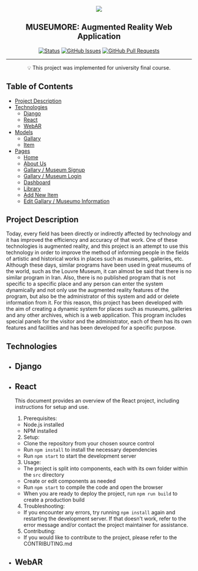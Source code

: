 <p align="center">
  <img src="https://github.com/niloufarmj/museumore-ar-project/blob/main/readme%20assets/mmR.png"></img>
 </p>
 
<h2 align="center">MUSEUMORE: Augmented Reality Web Application</h2>
<div align="center">
  
  [![Status](https://img.shields.io/badge/status-active-success.svg)]()
    [![GitHub Issues](https://img.shields.io/github/issues/kylelobo/museumore-ar-project.svg)](https://github.com/niloufarmj/museumore-ar-project/issues/)
    [![GitHub Pull Requests](https://img.shields.io/github/issues-pr/kylelobo/The-Documentation-Compendium.svg)](https://github.com/niloufarmj/museumore-ar-project/pulls)
<!--   [![License](https://img.shields.io/badge/license-CC0-blue.svg)](http://creativecommons.org/publicdomain/zero/1.0/) -->
  
</div>

---

<p align = "center">💡 This project was implemented for university final course.</p>

## Table of Contents

- [Project Description](#project_description)
- [Technologies](#technologies)
  - [Django](#django)
  - [React](#react)
  - [WebAR](#webar)
- [Models](#models)
  - [Gallary](#gallary)
  - [Item](#item)
- [Pages](#pages)
  - [Home](#home)
  - [About Us](#about_us)
  - [Gallary / Museum Signup](#signup)
  - [Gallary / Museum Login](#login)
  - [Dashboard](#dashboard)
  - [Library](#library)
  - [Add New Item](#addItem)
  - [Edit Gallary / Museumo Information](#editinfo)

## Project Description <a name="project_description"></a>

Today, every field has been directly or indirectly affected by technology and it has improved the efficiency and accuracy of that work. One of these technologies is augmented reality, and this project is an attempt to use this technology in order to improve the method of informing people in the fields of artistic and historical works in places such as museums, galleries, etc. Although these days, similar programs have been used in great museums of the world, such as the Louvre Museum, it can almost be said that there is no similar program in Iran. Also, there is no published program that is not specific to a specific place and any person can enter the system dynamically and not only use the augmented reality features of the program, but also be the administrator of this system and add or delete information from it. For this reason, this project has been developed with the aim of creating a dynamic system for places such as museums, galleries and any other archives, which is a web application. This program includes special panels for the visitor and the administrator, each of them has its own features and facilities and has been developed for a specific purpose.

## Technologies <a name = "technologies"></a>

- ## Django <a name = "django"></a>
- ## React <a name = "react"></a>
  This document provides an overview of the React project, including instructions for setup and use. 

    1. Prerequisites:
     - Node.js installed 
     - NPM installed 

    2. Setup: 
     - Clone the repository from your chosen source control 
     - Run `npm install` to install the necessary dependencies 
     - Run `npm start` to start the development server 

    3. Usage: 
     - The project is split into components, each with its own folder within the `src` directory 
     - Create or edit components as needed 
     - Run `npm start` to compile the code and open the browser 
     - When you are ready to deploy the project, run `npm run build` to create a production build 

    4. Troubleshooting: 
     - If you encounter any errors, try running `npm install` again and restarting the development server. If that doesn't work, refer to the error      message and/or contact the project maintainer for assistance. 

    5. Contributing: 
     - If you would like to contribute to the project, please refer to the CONTRIBUTING.md
- ## WebAR <a name = "webar"></a>



